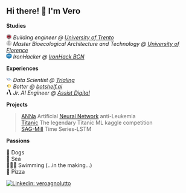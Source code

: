 <h2> Hi there! 👋 I'm Vero </h2>



**Studies**
<p><img src="imgs\tn.png" alt="trento" style="width:14px;height:14px;"> <em>Building engineer @ <a href="https://www.unitn.it/en">University of Trento</em></a>
</br><img src="imgs\fi-removebg-preview.png" alt="firenze" style="width:14px;height:14px;"> <em>Master Bioecological Architecture and Technology @ <a href="https://www.centroabita.unifi.it/">University of Florence</em></a>
</br><img src="imgs\ironhack-removebg-preview.png" alt="ironhack" style="width:14px;height:14px;"> <em>IronHacker @ <a href="https://www.ironhack.com/en">IronHack BCN</em></a>
</em></p>

**Experiences**
<p><img src="imgs\trialing.png" alt="trialing" style="width:14px;height:14px;"> <em>Data Scientist @ <a href="https://www.trialing.org/">Trialing</em></a>
</br><img src="imgs\botshelf-removebg-preview.png" alt="botshelf" style="width:14px;height:14px;">
 <em>  Botter @ <a href="https://botshelf.ai/">botshelf.ai</em></a>
</br><img src="imgs\assist_digital.png" alt="assist digital" style="width:14px;height:14px;"> <em>Jr. AI Engineer @ <a href="https://generativeai.assistdigital.com/">Assist Digital</em></a>
</em></p>

**Projects**
  > [ANNa](https://drive.google.com/file/d/1GIPx9gteXYtnzZqV_5Xf3pdDmMsKStV_/view?usp=sharing) Artificial [Neural Network](https://github.com/cucu-o0/final_project_IH_leukemia) anti-Leukemia<br/>
  [Titanic](https://github.com/cucu-o0/titanic) The legendary Titanic ML kaggle competition<br/>
  [SAG-Mill](https://github.com/cucu-o0/SAG-Mill) Time Series-LSTM<br/>


**Passions**

🐩 Dogs<br/>
🌊 Sea<br/>
🏊🏻‍♂️ Swimming (...in the making...)<br/>
🍕 Pizza

[![Linkedin: veroagnolutto](https://img.shields.io/badge/-veroagnolutto-blue?style=flat-square&logo=Linkedin&logoColor=white&link=https://https://www.linkedin.com/in/veroagnolutto/)](https://www.linkedin.com/in/veroagnolutto/)<br/>

